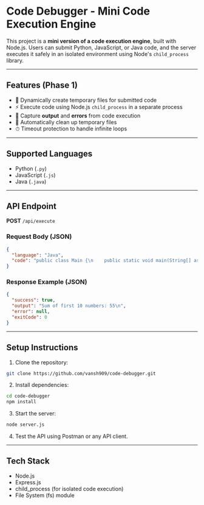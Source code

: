 # Code Debugger - Mini Code Execution Engine

This project is a **mini version of a code execution engine**, built with Node.js. Users can submit Python, JavaScript, or Java code, and the server executes it safely in an isolated environment using Node's `child_process` library.

---

## Features (Phase 1)

* 📝 Dynamically create temporary files for submitted code
* ⚡ Execute code using Node.js `child_process` in a separate process
* 🔎 Capture **output** and **errors** from code execution
* 🧹 Automatically clean up temporary files
* ⏱ Timeout protection to handle infinite loops

---

## Supported Languages

* Python (`.py`)
* JavaScript (`.js`)
* Java (`.java`)

---

## API Endpoint

**POST** `/api/execute`

### Request Body (JSON)

```json
{
  "language": "Java",
  "code": "public class Main {\n    public static void main(String[] args) {\n        int sum = 0;\n        for (int i = 1; i <= 10; i++) {\n            sum += i;\n        }\n        System.out.println(\"Sum of first 10 numbers: \" + sum);\n    }\n}"
}
```

### Response Example (JSON)

```json
{
  "success": true,
  "output": "Sum of first 10 numbers: 55\n",
  "error": null,
  "exitCode": 0
}
```

---

## Setup Instructions

1. Clone the repository:

```bash
git clone https://github.com/vansh909/code-debugger.git
```

2. Install dependencies:

```bash
cd code-debugger
npm install
```

3. Start the server:

```bash
node server.js
```

4. Test the API using Postman or any API client.

---

## Tech Stack

* Node.js
* Express.js
* child\_process (for isolated code execution)
* File System (fs) module


